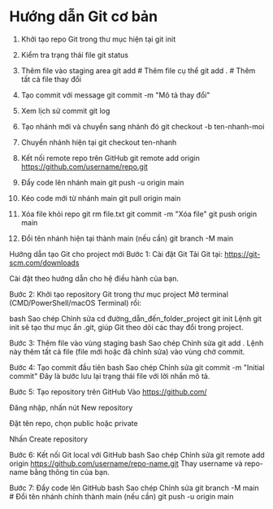 # Hướng dẫn Git cơ bản 

 1. Khởi tạo repo Git trong thư mục hiện tại
git init

 2. Kiểm tra trạng thái file
git status

 3. Thêm file vào staging area
git add <file>          # Thêm file cụ thể
git add .               # Thêm tất cả file thay đổi

 4. Tạo commit với message
git commit -m "Mô tả thay đổi"

 5. Xem lịch sử commit
git log

 6. Tạo nhánh mới và chuyển sang nhánh đó
git checkout -b ten-nhanh-moi

 7. Chuyển nhánh hiện tại
git checkout ten-nhanh

 8. Kết nối remote repo trên GitHub
git remote add origin https://github.com/username/repo.git

 9. Đẩy code lên nhánh main
git push -u origin main

 10. Kéo code mới từ nhánh main
git pull origin main

 11. Xóa file khỏi repo
git rm file.txt
git commit -m "Xóa file"
git push origin main

 12. Đổi tên nhánh hiện tại thành main (nếu cần)
git branch -M main

Hướng dẫn tạo Git cho project mới
Bước 1: Cài đặt Git
Tải Git tại: https://git-scm.com/downloads

Cài đặt theo hướng dẫn cho hệ điều hành của bạn.

Bước 2: Khởi tạo repository Git trong thư mục project
Mở terminal (CMD/PowerShell/macOS Terminal) rồi:

bash
Sao chép
Chỉnh sửa
cd đường_dẫn_đến_folder_project
git init
Lệnh git init sẽ tạo thư mục ẩn .git, giúp Git theo dõi các thay đổi trong project.

Bước 3: Thêm file vào vùng staging
bash
Sao chép
Chỉnh sửa
git add .
Lệnh này thêm tất cả file (file mới hoặc đã chỉnh sửa) vào vùng chờ commit.

Bước 4: Tạo commit đầu tiên
bash
Sao chép
Chỉnh sửa
git commit -m "Initial commit"
Đây là bước lưu lại trạng thái file với lời nhắn mô tả.

Bước 5: Tạo repository trên GitHub
Vào https://github.com/

Đăng nhập, nhấn nút New repository

Đặt tên repo, chọn public hoặc private

Nhấn Create repository

Bước 6: Kết nối Git local với GitHub
bash
Sao chép
Chỉnh sửa
git remote add origin https://github.com/username/repo-name.git
Thay username và repo-name bằng thông tin của bạn.

Bước 7: Đẩy code lên GitHub
bash
Sao chép
Chỉnh sửa
git branch -M main          # Đổi tên nhánh chính thành main (nếu cần)
git push -u origin main
